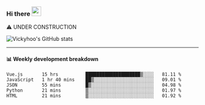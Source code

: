 ### Hi there <a href="https://www.gautamkrishnar.com/"><img src="https://media.giphy.com/media/hvRJCLFzcasrR4ia7z/giphy.gif" width="25px"></a>
⚠️ UNDER CONSTRUCTION

![Vickyhoo's GitHub stats](https://github-readme-stats.vercel.app/api?username=vickyhoo&theme=react&show_icons=true)

---

#### :bar_chart: Weekly development breakdown

<!--START_SECTION:waka-->
```text
Vue.js       15 hrs          ████████████████████▒░░░░   81.11 % 
JavaScript   1 hr 40 mins    ██▒░░░░░░░░░░░░░░░░░░░░░░   09.01 % 
JSON         55 mins         █▒░░░░░░░░░░░░░░░░░░░░░░░   04.98 % 
Python       21 mins         ▒░░░░░░░░░░░░░░░░░░░░░░░░   01.97 % 
HTML         21 mins         ▒░░░░░░░░░░░░░░░░░░░░░░░░   01.92 % 
```
<!--END_SECTION:waka-->


<!--
**vickyhoo/vickyhoo** is a ✨ _special_ ✨ repository because its `README.md` (this file) appears on your GitHub profile.

Here are some ideas to get you started:

- 🔭 I’m currently working on ...
- 🌱 I’m currently learning ...
- 👯 I’m looking to collaborate on ...
- 🤔 I’m looking for help with ...
- 💬 Ask me about ...
- 📫 How to reach me: ...
- 😄 Pronouns: ...
- ⚡ Fun fact: ...
-->
